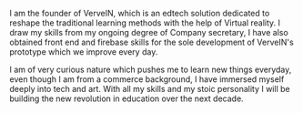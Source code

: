 I am the founder of VerveIN, which is an edtech solution dedicated to reshape the traditional learning methods with the help of Virtual reality. I draw my skills from my ongoing degree of Company secretary, I have also obtained front end and firebase skills for the sole development of VerveIN's prototype which we improve every day.

I am of very curious nature which pushes me to learn new things everyday, even though I am from a commerce background, I have immersed myself deeply into tech and art. With all my skills and my stoic personality I will be building the new revolution in education over the next decade.
